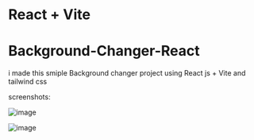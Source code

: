 # React + Vite


# Background-Changer-React

i made this smiple Background changer project using React js + Vite and tailwind css 

screenshots: 


![image](https://github.com/H1manshus0ni/Background-Changer-React/assets/97780628/1c23bde7-7dc1-4b49-97ad-45902b37cadb)

![image](https://github.com/H1manshus0ni/Background-Changer-React/assets/97780628/be16e246-99ea-49f3-8038-59a43efe847c)
